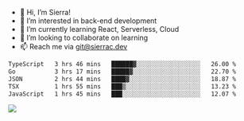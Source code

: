 - 👋 Hi, I’m Sierra!
- 👀 I’m interested in back-end development
- 🌱 I’m currently learning React, Serverless, Cloud
- 💞️ I’m looking to collaborate on learning
- 📫 Reach me via git@sierrac.dev

<!--START_SECTION:waka-->

```txt
TypeScript   3 hrs 46 mins   ██████▓░░░░░░░░░░░░░░░░░░   26.00 %
Go           3 hrs 17 mins   █████▓░░░░░░░░░░░░░░░░░░░   22.70 %
JSON         2 hrs 44 mins   ████▓░░░░░░░░░░░░░░░░░░░░   18.87 %
TSX          1 hrs 55 mins   ███▒░░░░░░░░░░░░░░░░░░░░░   13.23 %
JavaScript   1 hrs 45 mins   ███░░░░░░░░░░░░░░░░░░░░░░   12.07 %
```

<!--END_SECTION:waka-->


![](https://hit.yhype.me/github/profile?user_id=7351311)
